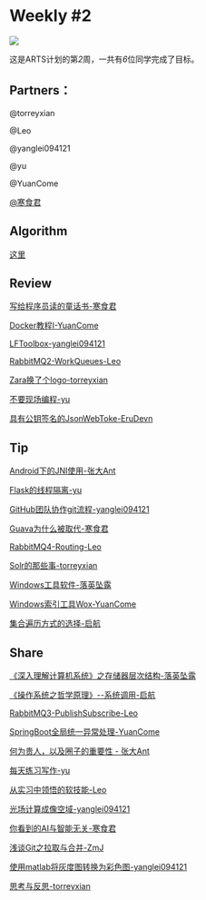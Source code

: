 # Weekly #2

![](https://images.unsplash.com/photo-1519181245277-cffeb31da2e3?ixlib=rb-1.2.1&ixid=eyJhcHBfaWQiOjEyMDd9&auto=format&fit=crop&w=1050&q=80)

这是ARTS计划的第*2*周，一共有*6*位同学完成了目标。

## Partners：

@torreyxian

@Leo

@yanglei094121

@yu

@YuanCome

[@寒食君](../Partners/寒食君.md)


## Algorithm

[这里](../Algorithm/201902W1/)

## Review

[写给程序员读的童话书-寒食君](../Review/201902W1/写给程序员读的童话书-寒食君.md)

[Docker教程I-YuanCome](../Review/201902W1/Docker教程I-YuanCome.md)

[LFToolbox-yanglei094121](../Review/201902W1/LFToolbox-yanglei094121.md)

[RabbitMQ2-WorkQueues-Leo](../Review/201902W1/RabbitMQ2-WorkQueues-Leo.md)

[Zara换了个logo-torreyxian](../Review/201902W1/Zara换了个logo-torreyxian.md)

[不要现场编程-yu](../Review/201902W1/不要现场编程-yu.md)

[具有公钥签名的JsonWebToke-EruDevn](../Review/201902W1/具有公钥签名的JsonWebToke-EruDevn.md)



## Tip

[Android下的JNI使用-张大Ant](../Tip/201902W1/Android下的JNI使用-张大Ant.md)

[Flask的线程隔离-yu](../Tip/201902W1/Flask的线程隔离-yu.md)

[GitHub团队协作git流程-yanglei094121](../Tip/201902W1/GitHub团队协作git流程-yanglei094121.md)

[Guava为什么被取代-寒食君](../Tip/201902W1/Guava为什么被取代-寒食君.md)

[RabbitMQ4-Routing-Leo](../Tip/201902W1/RabbitMQ4-Routing-Leo.md)

[Solr的那些事-torreyxian](../Tip/201902W1/Solr的那些事-torreyxian.md)

[Windows工具软件-落英坠露](../Tip/201902W1/Windows工具软件-落英坠露.md)

[Windows索引工具Wox-YuanCome](../Tip/201902W1/Windows索引工具Wox-YuanCome.md)

[集合遍历方式的选择-启航](../Tip/201902W1/集合遍历方式的选择-启航.md)


## Share

[《深入理解计算机系统》之存储器层次结构-落英坠露](../Share/201902W1/《深入理解计算机系统》之存储器层次结构-落英坠露.md)

[《操作系统之哲学原理》--系统调用-启航](../Share/201902W1/《操作系统之哲学原理》--系统调用-启航.md)

[RabbitMQ3-PublishSubscribe-Leo](../Share/201902W1/RabbitMQ3-PublishSubscribe-Leo.md)

[SpringBoot全局统一异常处理-YuanCome](../Share/201902W1/SpringBoot全局统一异常处理-YuanCome.md)

[何为贵人，以及圈子的重要性 - 张大Ant](../Share/201902W1/何为贵人,以及圈子的重要性-张大Ant.md)

[每天练习写作-yu](../Share/201902W1/每天练习写作-yu.md)

[从实习中领悟的软技能-Leo](../Share/201902W1/从实习中领悟的软技能-Leo.md)

[光场计算成像空域-yanglei094121](../Share/201902W1/光场计算成像空域-yanglei094121.md)

[你看到的AI与智能无关-寒食君](../Share/201902W1/你看到的AI与智能无关-寒食君.md)

[浅谈Git之拉取与合并-ZmJ](../Share/201902W1/浅谈Git之拉取与合并-ZmJ.md)

[使用matlab将灰度图转换为彩色图-yanglei094121](../Share/201902W1/使用matlab将灰度图转换为彩色图-yanglei094121.md)

[思考与反思-torreyxian](../Share/201902W1/思考与反思-torreyxian.md)
